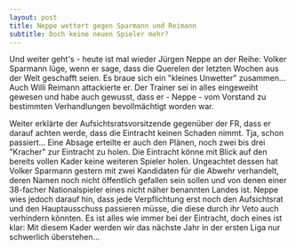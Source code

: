 ```yaml
---
layout: post
title: Neppe wettert gegen Sparmann und Reimann
subtitle: Doch keine neuen Spieler mehr?
---
```


Und weiter geht's - heute ist mal wieder Jürgen Neppe an der Reihe: Volker Sparmann lüge, wenn er sage, dass die Querelen der letzten Wochen aus der Welt geschafft seien. Es braue sich ein "kleines Unwetter" zusammen... Auch Willi Reimann attackierte er. Der Trainer sei in alles eingeweiht gewesen und habe auch gewusst, dass er - Neppe - vom Vorstand zu bestimmten Verhandlungen bevollmächtigt worden war. 

Weiter erklärte der Aufsichtsratsvorsitzende gegenüber der FR, dass er darauf achten werde, dass die Eintracht keinen Schaden nimmt. Tja, schon passiert... Eine Absage erteilte er auch den Plänen, noch zwei bis drei "Kracher" zur Eintracht zu holen. Die Eintracht könne mit Blick auf den bereits vollen Kader keine weiteren Spieler holen. Ungeachtet dessen hat Volker Sparmann gestern mit zwei Kandidaten für die Abwehr verhandelt, deren Namen noch nicht öffentlich gefallen sein sollen und von denen einer 38-facher Nationalspieler eines nicht näher benannten Landes ist. Neppe wies jedoch darauf hin, dass jede Verpflichtung erst noch den Aufsichtsrat und den Hauptausschuss passieren müsse, die diese durch ihr Veto auch verhindern könnten. Es ist alles wie immer bei der Eintracht, doch eines ist klar: Mit diesem Kader werden wir das nächste Jahr in der ersten Liga nur schwerlich überstehen...
